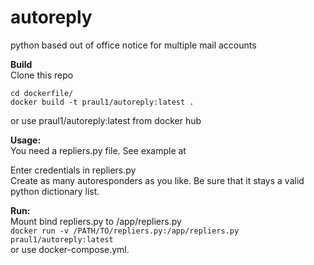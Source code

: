 # autoreply
python based out of office notice for multiple mail accounts

**Build**  
Clone this repo  
```
cd dockerfile/
docker build -t praul1/autoreply:latest .
```  
or use praul1/autoreply:latest from docker hub  

**Usage:**  
You need a repliers.py file. See example at   

Enter credentials in repliers.py  
Create as many autoresponders as you like. Be sure that it stays a valid python dictionary list.  

**Run:**  
Mount bind repliers.py to /app/repliers.py  
    ```docker run -v /PATH/TO/repliers.py:/app/repliers.py praul1/autoreply:latest```  
or use docker-compose.yml.  
